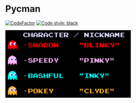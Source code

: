 # Pycman

[![CodeFactor](https://www.codefactor.io/repository/github/baggerfast/pacman/badge)](https://www.codefactor.io/repository/github/baggerfast/pacman)
[![Code style: black](https://img.shields.io/badge/code%20style-black-000000.svg)](https://github.com/psf/black)

 <img alt="Ghost Board" width="394" height="212" src="assets/ghost_board.png" />
